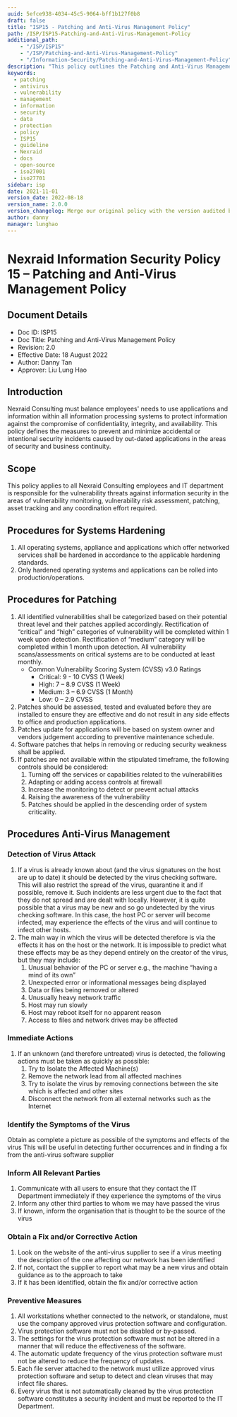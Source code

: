 ```yaml
---
uuid: 5efce938-4034-45c5-9064-bff1b127f0b8
draft: false
title: "ISP15 - Patching and Anti-Virus Management Policy"
path: /ISP/ISP15-Patching-and-Anti-Virus-Management-Policy
additional_path:
    - "/ISP/ISP15"
    - "/ISP/Patching-and-Anti-Virus-Management-Policy"
    - "/Information-Security/Patching-and-Anti-Virus-Management-Policy"
description: "This policy outlines the Patching and Anti-Virus Management Policy for Nexraid's information system."
keywords: 
  - patching
  - antivirus
  - vulnerability
  - management
  - information
  - security
  - data
  - protection
  - policy
  - ISP15
  - guideline
  - Nexraid
  - docs
  - open-source
  - iso27001
  - iso27701
sidebar: isp
date: 2021-11-01
version_date: 2022-08-18
version_name: 2.0.0
version_changelog: Merge our original policy with the version audited by DPTM
author: danny
manager: lunghao
---
```



# Nexraid Information Security Policy 15 – Patching and Anti-Virus Management Policy

## Document Details
* Doc ID: ISP15
* Doc Title: Patching and Anti-Virus Management Policy
* Revision: 2.0
* Effective Date: 18 August 2022
* Author: Danny Tan
* Approver: Liu Lung Hao

## Introduction
Nexraid Consulting must balance employees' needs to use applications and information within all information processing systems to protect information against the compromise of confidentiality, integrity, and availability. This policy defines the measures to prevent and minimize accidental or intentional security incidents caused by out-dated applications in the areas of security and business continuity.

## Scope
This policy applies to all Nexraid Consulting employees and IT department is responsible for the vulnerability threats against information security in the areas of vulnerability monitoring, vulnerability risk assessment, patching, asset tracking and any coordination effort required.


## Procedures for Systems Hardening
1. All operating systems, appliance and applications which offer networked services shall be hardened in accordance to the applicable hardening standards.
2. Only hardened operating systems and applications can be rolled into production/operations.

## Procedures for Patching
1. All identified vulnerabilities shall be categorized based on their potential threat level and their patches applied accordingly. Rectification of “critical” and “high” categories of vulnerability will be completed within 1 week upon detection. Rectification of “medium” category will be completed within 1 month upon detection. All vulnerability scans/assessments on critical systems are to be conducted at least monthly.
   * Common Vulnerability Scoring System (CVSS) v3.0 Ratings
      * Critical: 9 - 10 CVSS (1 Week)
      * High: 7 – 8.9 CVSS (1 Week)
      * Medium: 3 – 6.9 CVSS (1 Month)
      * Low: 0 – 2.9 CVSS
2. Patches should be assessed, tested and evaluated before they are installed to ensure they are effective and do not result in any side effects to office and production applications.
3. Patches update for applications will be based on system owner and vendors judgement according to preventive maintenance schedule.
4. Software patches that helps in removing or reducing security weakness shall be applied.
5. If patches are not available within the stipulated timeframe, the following controls should be considered:
   1. Turning off the services or capabilities related to the vulnerabilities
   2. Adapting or adding access controls at firewall
   3. Increase the monitoring to detect or prevent actual attacks
   4. Raising the awareness of the vulnerability
   5. Patches should be applied in the descending order of system criticality.

## Procedures Anti-Virus Management

### Detection of Virus Attack
1. If a virus is already known about (and the virus signatures on the host are up to date) it should be detected by the virus checking software. This will also restrict the spread of the virus, quarantine it and if possible, remove it. Such incidents are less urgent due to the fact that they do not spread and are dealt with locally. However, it is quite possible that a virus may be new and so go undetected by the virus checking software. In this case, the host PC or server will become infected, may experience the effects of the virus and will continue to infect other hosts.
2. The main way in which the virus will be detected therefore is via the effects it has on the host or the network. It is impossible to predict what these effects may be as they depend entirely on the creator of the virus, but they may include:
   1. Unusual behavior of the PC or server e.g., the machine “having a mind of its own”
   2. Unexpected error or informational messages being displayed
   3. Data or files being removed or altered
   4. Unusually heavy network traffic
   5. Host may run slowly
   6. Host may reboot itself for no apparent reason
   7. Access to files and network drives may be affected

### Immediate Actions
1. If an unknown (and therefore untreated) virus is detected, the following actions must be taken as quickly as possible:
   1. Try to Isolate the Affected Machine(s)
   2. Remove the network lead from all affected machines
   3. Try to isolate the virus by removing connections between the site which is affected and other sites
   4. Disconnect the network from all external networks such as the Internet

### Identify the Symptoms of the Virus 
Obtain as complete a picture as possible of the symptoms and effects of the virus
This will be useful in detecting further occurrences and in finding a fix from the anti-virus software supplier

### Inform All Relevant Parties 
1. Communicate with all users to ensure that they contact the IT Department immediately if they experience the symptoms of the virus
2. Inform any other third parties to whom we may have passed the virus
3. If known, inform the organisation that is thought to be the source of the virus

### Obtain a Fix and/or Corrective Action 
1. Look on the website of the anti-virus supplier to see if a virus meeting the description of the one affecting our network has been identified
2. If not, contact the supplier to report what may be a new virus and obtain guidance as to the approach to take
3. If it has been identified, obtain the fix and/or corrective action

### Preventive Measures
1. All workstations whether connected to the network, or standalone, must use the company approved virus protection software and configuration.
2. Virus protection software must not be disabled or by-passed.
3. The settings for the virus protection software must not be altered in a manner that will reduce the effectiveness of the software.
4. The automatic update frequency of the virus protection software must not be altered to reduce the frequency of updates.
5. Each file server attached to the network must utilize approved virus protection software and setup to detect and clean viruses that may infect file shares.
6. Every virus that is not automatically cleaned by the virus protection software constitutes a security incident and must be reported to the IT Department.